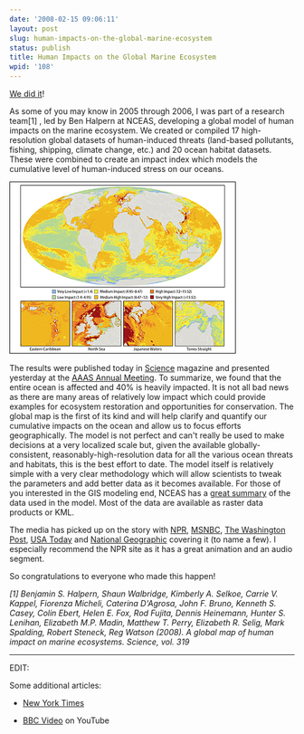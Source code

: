 ```yaml
---
date: '2008-02-15 09:06:11'
layout: post
slug: human-impacts-on-the-global-marine-ecosystem
status: publish
title: Human Impacts on the Global Marine Ecosystem
wpid: '108'
---
```


[We did it](http://sciencenow.sciencemag.org/cgi/content/full/2008/214/2)!

As some of you may know in 2005 through 2006,  I was part of a research team[1] , led by Ben Halpern at NCEAS, developing a global model of human impacts on the marine ecosystem. We created or compiled 17 high-resolution global datasets of human-induced threats (land-based pollutants, fishing, shipping, climate change, etc.) and 20 ocean habitat datasets. These were combined to create an impact index which models the cumulative level of human-induced stress on our oceans. 

[![](/assets/img/map_400.jpg)](http://ebm.nceas.ucsb.edu/GlobalMarine/models/model/jpg/model_high_res.jpg)

The results were published today in [Science]( http://www.sciencemag.org/cgi/content/abstract/319/5865/948) magazine and presented yesterday at the [AAAS Annual Meeting](http://news.aaas.org/releases/2008_ann_mtg/scientists-track-human-footpri.html). To summarize, we found that the entire ocean is affected and 40% is heavily impacted. It is not all bad news as there are many areas of relatively low impact which could provide examples for ecosystem restoration and opportunities for conservation. The global map is the first of its kind and will help clarify and quantify our cumulative impacts on the ocean and allow us to focus efforts geographically. The model is not perfect and can't really be used to make decisions at a very localized scale but, given the available globally-consistent, reasonably-high-resolution data for all the various ocean threats and habitats, this is the best effort to date. The model itself is relatively simple with a very clear methodology which will allow scientists to tweak the parameters and add better data as it becomes available. For those of you interested in the GIS modeling end, NCEAS has a [great summary](http://www.nceas.ucsb.edu/GlobalMarine) of the data used in the model. Most of the data are available as raster data products or KML.

The media has picked up on the story with [NPR](http://www.npr.org/templates/story/story.php?storyId=19059595), [MSNBC](http://www.msnbc.msn.com/id/23155918/), [The Washington Post](http://www.washingtonpost.com/wp-dyn/content/article/2008/02/14/AR2008021401992.html?hpid=topnews), [USA Today](http://www.usatoday.com/tech/science/environment/2008-02-14-oceans-human-activity_N.htm) and [National Geographic](http://news.nationalgeographic.com/news/2008/02/080214-oceans.html) covering it (to name a few). I especially recommend the NPR site as it has a great animation and an audio segment. 

So congratulations to everyone who made this happen! 

*[1] Benjamin S. Halpern, Shaun Walbridge, Kimberly A. Selkoe, Carrie V. Kappel, Fiorenza Micheli, Caterina D'Agrosa, John F. Bruno, Kenneth S. Casey, Colin Ebert, Helen E. Fox, Rod Fujita, Dennis Heinemann, Hunter S. Lenihan, Elizabeth M.P. Madin, Matthew T. Perry, Elizabeth R. Selig, Mark Spalding, Robert Steneck, Reg Watson (2008). A global map of human impact on marine ecosystems. Science, vol. 319*




* * *



EDIT:

Some additional articles:




  * [New York Times](http://www.nytimes.com/interactive/2008/02/25/science/earth/20080225_COAST_GRAPHIC.html)


  * [BBC Video](http://youtube.com/watch?v=0qh49Da5A5M) on YouTube 


